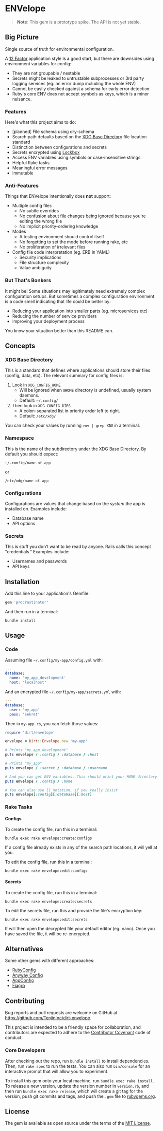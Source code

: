 # ENVelope

> **Note:** This gem is a prototype spike. The API is not yet stable.

## Big Picture

Single source of truth for environmental configuration.

A [12 Factor](http://12factor.net/config) application style is a good start, but there are downsides using environment
variables for config:

* They are not groupable / nestable
* Secrets might be leaked to untrustable subprocesses or 3rd party logging services (eg. an error dump including the
  whole ENV)
* Cannot be easily checked against a schema for early error detection
* Ruby's core ENV does not accept symbols as keys, which is a minor nuisance.

### Features

Here's what this project aims to do:

* [planned] File schema using dry-schema
* Search path defaults based on
  the [XDG Base Directory](https://en.wikipedia.org/wiki/Freedesktop.org#Base_Directory_Specification)
  file location standard
* Distinction between configurations and secrets
* Secrets encrypted using [Lockbox](https://github.com/ankane/lockbox)
* Access ENV variables using symbols or case-insensitive strings.
* Helpful Rake tasks
* Meaningful error messages
* Immutable

### Anti-Features

Things that ENVelope intentionally does **not** support:

* Multiple config files
    * No subtle overrides
    * No confusion about file changes being ignored because you're editing the wrong file
    * No implicit priority-ordering knowledge
* Modes
    * A testing environment should control itself
    * No forgetting to set the mode before running rake, etc
    * No proliferation of irrelevant files
* Config file code interpretation (eg. ERB in YAML)
    * Security implications
    * File structure complexity
    * Value ambiguity

### But That's Bonkers

It might be! Some situations may legitimately need extremely complex configuration setups. But sometimes a complex
configuration environment is a code smell indicating that life could be better by:

* Reducing your application into smaller parts (eg. microservices etc)
* Reducing the number of service providers
* Improving your deployment process

You know your situation better than this README can.

## Concepts

### XDG Base Directory

This is a standard that defines where applications should store their files (config, data, etc). The relevant summary
for config files is:

1. Look in `XDG_CONFIG_HOME`
    - Will be ignored when `$HOME` directory is undefined, usually system daemons.
    - Default: `~/.config/`
2. Then look in `XDG_CONFIG_DIRS`
    - A colon-separated list in priority order left to right.
    - Default: `/etc/xdg/`

You can check your values by running `env | grep XDG` in a terminal.

### Namespace

This is the name of the subdirectory under the XDG Base Directory. By default you should expect:

`~/.config/name-of-app`

or

`/etc/xdg/name-of-app`

### Configurations

Configurations are values that change based on the *system* the app is installed on. Examples include:

* Database name
* API options

### Secrets

This is stuff you don't want to be read by anyone. Rails calls this concept "credentials." Examples include:

* Usernames and passwords
* API keys

## Installation

Add this line to your application's Gemfile:

```ruby
gem 'procrastinator'
```

And then run in a terminal:

    bundle install

## Usage

### Code

Assuming file `~/.config/my-app/config.yml` with:

```yml
---
database:
  name: 'my_app_development'
  host: 'localhost'
```

And an encrypted file `~/.config/my-app/secrets.yml` with:

```yml
---
database:
  user: 'my_app'
  pass: 'sekret'
```

Then in `my-app.rb`, you can fetch those values:

```ruby
require 'dirt/envelope'

envelope = Dirt::Envelope.new 'my-app'

# Prints "my_app_development" 
puts envelope / :config / :database / :host

# Prints "my_app" 
puts envelope / :secret / :database / :username

# And you can get ENV variables. This should print your HOME directory.
puts envelope / :config / :home

# You can also use [] notation, if you really insist
puts envelope[:config][:database][:host]
```

### Rake Tasks

#### Configs

To create the config file, run this in a terminal:

    bundle exec rake envelope:create:configs

If a config file already exists in any of the search path locations, it will yell at you.

To edit the config file, run this in a terminal:

    bundle exec rake envelope:edit:configs

#### Secrets

To create the config file, run this in a terminal:

    bundle exec rake envelope:create:secrets

To edit the secrets file, run this and provide the file's encryption key:

    bundle exec rake envelope:edit:secrets

It will then open the decrypted file your default editor (eg. nano). Once you have saved the file, it will be
re-encrypted.

## Alternatives

Some other gems with different approaches:

- [RubyConfig](https://github.com/rubyconfig/config)
- [Anyway Config](https://github.com/palkan/anyway_config)
- [AppConfig](https://github.com/Oshuma/app_config)
- [Fiagro](https://github.com/laserlemon/figaro)

## Contributing

Bug reports and pull requests are welcome on GitHub at https://github.com/TenjinInc/dirt-envelope.

This project is intended to be a friendly space for collaboration, and contributors are expected to adhere to the
[Contributor Covenant](http://contributor-covenant.org) code of conduct.

### Core Developers

After checking out the repo, run `bundle install` to install dependencies. Then, run `rake spec` to run the tests. You
can also run `bin/console` for an interactive prompt that will allow you to experiment.

To install this gem onto your local machine, run `bundle exec rake install`. To release a new version, update the
version number in `version.rb`, and then run `bundle exec rake release`, which will create a git tag for the version,
push git commits and tags, and push the `.gem` file to [rubygems.org](https://rubygems.org).

## License

The gem is available as open source under the terms of the [MIT License](http://opensource.org/licenses/MIT).

